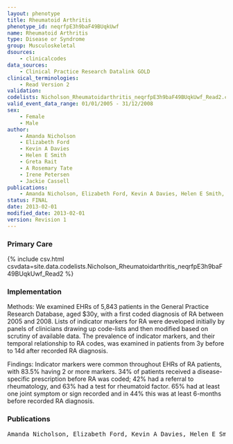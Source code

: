 ```yaml
---
layout: phenotype
title: Rheumatoid Arthritis
phenotype_id: neqrfpE3h9baF49BUqkUwf
name: Rheumatoid Arthritis
type: Disease or Syndrome
group: Musculoskeletal
dsources: 
    - clinicalcodes
data_sources:
    - Clinical Practice Research Datalink GOLD
clinical_terminologies:
    - Read Version 2
validation:
codelists: Nicholson_Rheumatoidarthritis_neqrfpE3h9baF49BUqkUwf_Read2.csv
valid_event_data_range: 01/01/2005 - 31/12/2008
sex:
    - Female
    - Male
author:
    - Amanda Nicholson
    - Elizabeth Ford
    - Kevin A Davies
    - Helen E Smith
    - Greta Rait
    - A Rosemary Tate
    - Irene Petersen
    - Jackie Cassell    
publications:
    - Amanda Nicholson, Elizabeth Ford, Kevin A Davies, Helen E Smith, Greta Rait, A Rosemary Tate, Irene Petersen, Jackie Cassell, Optimising Use of Electronic Health Records to Describe the Presentation of Rheumatoid Arthritis in Primary Care A Strategy for Developing Code Lists. PLoS ONE, 8:2, 2013.
status: FINAL
date: 2013-02-01
modified_date: 2013-02-01
version: Revision 1
---
```


### Primary Care

{% include csv.html csvdata=site.data.codelists.Nicholson_Rheumatoidarthritis_neqrfpE3h9baF49BUqkUwf_Read2 %}

### Implementation

Methods: 
We examined EHRs of 5,843 patients in the General Practice Research Database, aged $30y, with a first coded diagnosis of RA between 2005 and 2008. Lists of indicator markers for RA were developed initially by panels of clinicians drawing up code-lists and then modified based on scrutiny of available data. The prevalence of indicator markers, and their temporal relationship to RA codes, was examined in patients from 3y before to 14d after recorded RA diagnosis. 

Findings: 
Indicator markers were common throughout EHRs of RA patients, with 83.5% having 2 or more markers. 34% of patients received a disease-specific prescription before RA was coded; 42% had a referral to rheumatology, and 63% had a test for rheumatoid factor. 65% had at least one joint symptom or sign recorded and in 44% this was at least 6-months before recorded RA diagnosis.

### Publications

<pre>
Amanda Nicholson, Elizabeth Ford, Kevin A Davies, Helen E Smith, Greta Rait, A Rosemary Tate, Irene Petersen, Jackie Cassell, Optimising Use of Electronic Health Records to Describe the Presentation of Rheumatoid Arthritis in Primary Care A Strategy for Developing Code Lists. PLoS ONE, 8:2, 2013.
</pre>